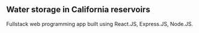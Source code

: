 ## Water storage in California reservoirs 
Fullstack web programming app built using React.JS, Express.JS, Node.JS.
